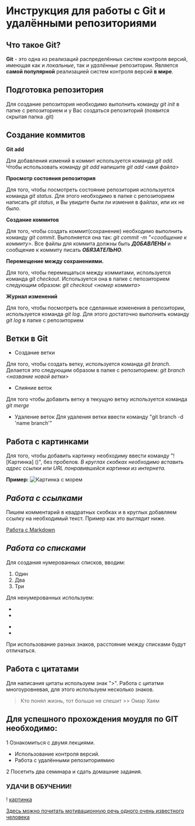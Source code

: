 # Инструкция для работы с Git и удалёнными репозиториями

## Что такое Git?

**Git** - это одна из реализаций распределённых систем контроля версий, имеющая как и *локальные*, так и *удалённые* репозитории. Является **самой популярной** реализацией систем контроля версий **в мире**.

## Подготовка репозитория
Для создание репозитория необходимо выполнить команду *git init*  в папке с репозиторием и у Вас создаться репозиторий (появится скрытая папка .git)

## Создание коммитов

**Git add**

Для добавления измений в коммит используется команда *git add*. Чтобы использовать команду *git add* напишите *git add <имя файла>*

**Просмотр состояния репозитория**

Для того, чтобы посмотреть состояние репозитория используется команда *git status*. Для этого необходимо в папке с репозиторием написать *git status*, и Вы увидите были ли измения в файлах, или их не было.

**Создание коммитов**

Для того, чтобы создать коммит(сохранение) необходимо выполнить команду *git commit*. Выполняется она так: *git commit -m "<сообщение к коммиту>*. Все файлы для коммита должны быть ***ДОБАВЛЕНЫ*** и сообщение к коммиту писать ***ОБЯЗАТЕЛЬНО***.

**Перемещение между сохранениями.**

Для того, чтобы перемещаться между коммитами, используется команда *git checkout*. Используется она в папке с пепозиторием следующим образом: *git checkout <номер коммита>*

**Журнал изменений**

Для того, чтобы посмотреть все сделанные изменения в репозитории, используется команда *git log*. Для этого достаточно выполнить команду *git log* в папке с репозиторием

## Ветки в Git

* Создание ветки

Для того, чтобы создать ветку, используется команда *git branch*. Делается это следующим образом в папке с репозиторием: *git branch <название новой ветки>*

* Слияние веток

Для того чтобы добавить ветку в текущую ветку используется команда *git merge <name branch>*

* Удаление веток
Для удаления ветки ввести команду "git branch -d 'name branch'"

## Работа с картинками

Для того, чтобы добавить картинку необходиму ввести команду "![Картинка] ()", без пробелов. 
*В круглах скобках необходимо вставить адрес ссылки или URL понравившейся картинки из интернета.* 

**Пример:**
![Картинка с морем](https://pw.artfile.me/wallpaper/30-11-2017/650x407/priroda-voshody-zakaty-sea-pesok-sunset--1272319.jpg)

## *Работа с ссылками*

Пишем комментарий в квадратных скобках и в круглых добавляем ссылку на необходимый текст. Пример как это выглядит ниже.

[Работа с Markdown](https://texterra.ru/blog/ischerpyvayushchaya-shpargalka-po-sintaksisu-razmetki-markdown-na-zametku-avtoram-veb-razrabotchikam.html)

## *Работа со списками*

Для создания нумерованных списков, вводим:

1. Один
2. Два
3. Три

Для ненумерованных используем:

*
*
+
+

При использование разных знаков, расстояние между списками будут отличаться.

## Работа с цитатами

Для написания цитаты используем знак ">". Работа с цитатми многоуровневая, для этого используем несколько знаков.

> Кто понял жизнь, тот больше не спешит
                          >> Омар Хаям

## Для успешного прохождения моудля по GIT необходимо:

1 Ознакомиться с двумя лекциями.

* Использование контроля версий.
* Работа с удалёнными репозиториямию

2 Посетить два семинара  и сдать домашние задания.

### УДАЧИ В ОБУЧЕНИИ!

! [картинка](http://korea365.ru/wp-content/uploads/2013/04/hwaitingfighting_thumb-300x300.jpg)

[Здесь можно почитать мотивационную речь одного очень известного человека](https://hochu.ua/cat-razvitie/lichnostnyiy-rost/article-89341-motiviruyuschaya-rech-arnolda-shvartseneggera-kotoruyu-stoit-prochitat-vsem/)







